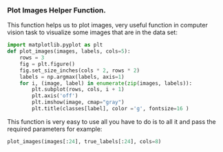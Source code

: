 ### Plot Images Helper Function.

This function helps us to plot images, very useful function in computer vision task to visualize some images that are in the data set:

```py
import matplotlib.pyplot as plt
def plot_images(images, labels, cols=5):
    rows = 3
    fig = plt.figure()
    fig.set_size_inches(cols * 2, rows * 2)
    labels = np.argmax(labels, axis=1)
    for i, (image, label) in enumerate(zip(images, labels)):
        plt.subplot(rows, cols, i + 1)
        plt.axis('off')
        plt.imshow(image, cmap="gray")
        plt.title(classes[label], color ='g', fontsize=16 )

```

This function is very easy to use all you have to do is to all it and pass the required parameters for example:

```py
plot_images(images[:24], true_labels[:24], cols=8)

```
